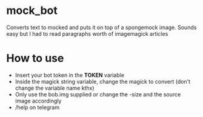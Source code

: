 
# mock_bot
Converts text to mocked and puts it on top of a spongemock image. Sounds easy but I had to read paragraphs worth of imagemagick articles

# How to use
- Insert your bot token in the **TOKEN** variable
- Inside the magick string variable, change the magick to convert (don't change the variable name kthx)
- Only use the bob.img supplied or change the -size and the source image accordingly
- /help on telegram
